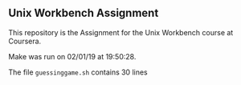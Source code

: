 ## Unix Workbench Assignment

This repository is the Assignment for the Unix Workbench course at Coursera.

Make was run on 02/01/19 at 19:50:28.

The file `guessinggame.sh` contains 30 lines
